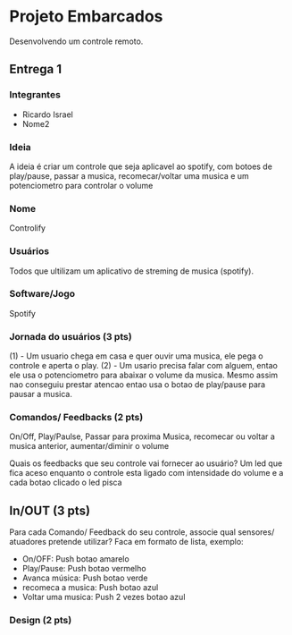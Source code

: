 # Projeto Embarcados

Desenvolvendo um controle remoto.

## Entrega 1

### Integrantes

- Ricardo Israel
- Nome2

### Ideia

A ideia é criar um controle que seja aplicavel ao spotify, com botoes de play/pause, passar a musica, recomecar/voltar uma musica e um potenciometro para controlar o volume

### Nome

Controlify

### Usuários 

Todos que ultilizam um aplicativo de streming de musica (spotify).

### Software/Jogo 

Spotify

### Jornada do usuários (3 pts)

(1) - Um usuario  chega em casa e quer ouvir uma musica, ele pega o controle e aperta o play. 
(2) - Um usario precisa falar com alguem, entao ele usa o potenciometro para abaixar o volume da musica. Mesmo assim nao conseguiu prestar atencao entao usa o 
botao de play/pause para pausar a musica.

### Comandos/ Feedbacks (2 pts)
On/Off, Play/Paulse, Passar para proxima Musica, recomecar ou voltar a musica anterior, aumentar/diminir o volume
 
Quais os feedbacks que seu controle vai fornecer ao usuário?
Um led que fica aceso enquanto o controle esta ligado com intensidade do volume e a cada botao clicado o led pisca


## In/OUT (3 pts)

Para cada Comando/ Feedback do seu controle, associe qual sensores/ atuadores pretende utilizar? Faca em formato de lista, exemplo:

- On/OFF: Push botao amarelo
- Play/Pause: Push botao vermelho
- Avanca música: Push botao verde
- recomeca a musica: Push botao azul
- Voltar uma musica: Push 2 vezes botao azul

### Design (2 pts)

![]()
